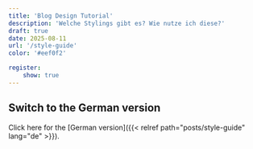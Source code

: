 ```yaml
---
title: 'Blog Design Tutorial'
description: 'Welche Stylings gibt es? Wie nutze ich diese?'
draft: true
date: 2025-08-11
url: '/style-guide'
color: '#eef0f2'

register:
    show: true
---
```


## Switch to the German version

Click here for the [German version]({{< relref path="posts/style-guide" lang="de" >}}).
